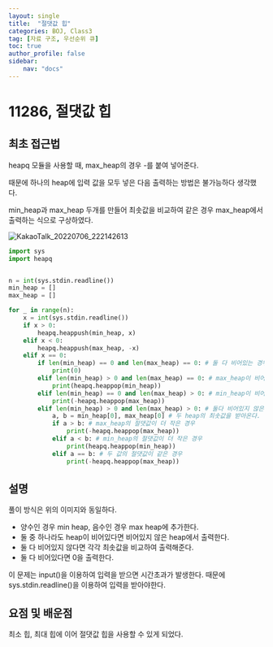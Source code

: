 ```yaml
---
layout: single
title:  "절댓값 힙"
categories: BOJ, Class3
tag: [자료 구조, 우선순위 큐]
toc: true
author_profile: false
sidebar: 
    nav: "docs"
---
```


# 11286, 절댓값 힙

## 최초 접근법

heapq 모듈을 사용할 때, max_heap의 경우 -를 붙여 넣어준다. 

때문에 하나의 heap에 입력 값을 모두 넣은 다음 출력하는 방법은 불가능하다 생각했다. 

min_heap과 max_heap 두개를 만들어 최솟값을 비교하여 같은 경우 max_heap에서 출력하는 식으로 구상하였다. 

![KakaoTalk_20220706_222142613](../../images/2022-07-06-absolute_heap/KakaoTalk_20220706_222142613.jpg)

```python
import sys
import heapq


n = int(sys.stdin.readline())
min_heap = []
max_heap = []

for _ in range(n):
    x = int(sys.stdin.readline())
    if x > 0:
        heapq.heappush(min_heap, x)
    elif x < 0:
        heapq.heappush(max_heap, -x)
    elif x == 0:
        if len(min_heap) == 0 and len(max_heap) == 0: # 둘 다 비어있는 경우
            print(0)
        elif len(min_heap) > 0 and len(max_heap) == 0: # max_heap이 비어있는 경우
            print(heapq.heappop(min_heap))
        elif len(min_heap) == 0 and len(max_heap) > 0: # min_heap이 비어있는 경우
            print(-heapq.heappop(max_heap))
        elif len(min_heap) > 0 and len(max_heap) > 0: # 둘다 비어있지 않은 경우
            a, b = min_heap[0], max_heap[0] # 두 heap의 최솟값을 받아온다.
            if a > b: # max_heap의 절댓값이 더 작은 경우
                print(-heapq.heappop(max_heap))
            elif a < b: # min_heap의 절댓값이 더 작은 경우
                print(heapq.heappop(min_heap))
            elif a == b: # 두 값의 절댓값이 같은 경우
                print(-heapq.heappop(max_heap))
```

## 설명

풀이 방식은 위의 이미지와 동일하다. 

- 양수인 경우 min heap, 음수인 경우 max heap에 추가한다.
- 둘 중 하나라도 heap이 비어있다면 비어있지 않은 heap에서 출력한다. 
- 둘 다 비어있지 않다면 각각 최솟값을 비교하여 출력해준다. 
- 둘 다 비어있다면 0을 출력한다.  

이 문제는 input()을 이용하여 입력을 받으면 시간초과가 발생한다. 때문에 sys.stdin.readline()을 이용하여 입력을 받아야한다. 

## 요점 및 배운점

최소 힙, 최대 힙에 이어 절댓값 힙을 사용할 수 있게 되었다. 
